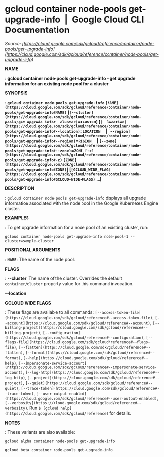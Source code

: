 # gcloud container node-pools get-upgrade-info  |  Google Cloud CLI Documentation

*Source: [https://cloud.google.com/sdk/gcloud/reference/container/node-pools/get-upgrade-info](https://cloud.google.com/sdk/gcloud/reference/container/node-pools/get-upgrade-info)*

**NAME**

: **gcloud container node-pools get-upgrade-info - get upgrade information for an existing node pool for a cluster**

**SYNOPSIS**

: **`gcloud container node-pools get-upgrade-info` `[NAME](https://cloud.google.com/sdk/gcloud/reference/container/node-pools/get-upgrade-info#NAME)` [`[--cluster](https://cloud.google.com/sdk/gcloud/reference/container/node-pools/get-upgrade-info#--cluster)`=`CLUSTER`] [`[--location](https://cloud.google.com/sdk/gcloud/reference/container/node-pools/get-upgrade-info#--location)`=`LOCATION`     | `[--region](https://cloud.google.com/sdk/gcloud/reference/container/node-pools/get-upgrade-info#--region)`=`REGION`     | `[--zone](https://cloud.google.com/sdk/gcloud/reference/container/node-pools/get-upgrade-info#--zone)`=`ZONE`, `[-z](https://cloud.google.com/sdk/gcloud/reference/container/node-pools/get-upgrade-info#-z)` `[ZONE](https://cloud.google.com/sdk/gcloud/reference/container/node-pools/get-upgrade-info#ZONE)`] [`[GCLOUD_WIDE_FLAG](https://cloud.google.com/sdk/gcloud/reference/container/node-pools/get-upgrade-info#GCLOUD-WIDE-FLAGS) …`]**

**DESCRIPTION**

: `gcloud container node-pools get-upgrade-info` displays all upgrade
information associated with the node pool in the Google Kubernetes Engine
cluster.

**EXAMPLES**

: To get upgrade information for a node pool of an existing cluster, run:

```
gcloud container node-pools get-upgrade-info node-pool-1 --cluster=sample-cluster
```

**POSITIONAL ARGUMENTS**

: **`NAME`**:
The name of the node pool.

**FLAGS**

: **--cluster**:
The name of the cluster. Overrides the default `container/cluster`
property value for this command invocation.

**--location**

**GCLOUD WIDE FLAGS**

: These flags are available to all commands: `[--access-token-file](https://cloud.google.com/sdk/gcloud/reference#--access-token-file)`,
`[--account](https://cloud.google.com/sdk/gcloud/reference#--account)`, `[--billing-project](https://cloud.google.com/sdk/gcloud/reference#--billing-project)`,
`[--configuration](https://cloud.google.com/sdk/gcloud/reference#--configuration)`,
`[--flags-file](https://cloud.google.com/sdk/gcloud/reference#--flags-file)`,
`[--flatten](https://cloud.google.com/sdk/gcloud/reference#--flatten)`, `[--format](https://cloud.google.com/sdk/gcloud/reference#--format)`, `[--help](https://cloud.google.com/sdk/gcloud/reference#--help)`, `[--impersonate-service-account](https://cloud.google.com/sdk/gcloud/reference#--impersonate-service-account)`,
`[--log-http](https://cloud.google.com/sdk/gcloud/reference#--log-http)`,
`[--project](https://cloud.google.com/sdk/gcloud/reference#--project)`, `[--quiet](https://cloud.google.com/sdk/gcloud/reference#--quiet)`, `[--trace-token](https://cloud.google.com/sdk/gcloud/reference#--trace-token)`, `[--user-output-enabled](https://cloud.google.com/sdk/gcloud/reference#--user-output-enabled)`,
`[--verbosity](https://cloud.google.com/sdk/gcloud/reference#--verbosity)`.
Run `$ [gcloud help](https://cloud.google.com/sdk/gcloud/reference)` for details.

**NOTES**

: These variants are also available:

```
gcloud alpha container node-pools get-upgrade-info
```

```
gcloud beta container node-pools get-upgrade-info
```